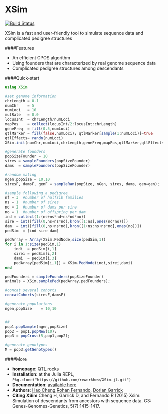 # XSim

[![Build Status](https://travis-ci.org/reworkhow/GenSim.jl.svg?branch=master)](https://travis-ci.org/reworkhow/GenSim.jl)

XSim is a fast and user-friendly tool to simulate sequence data and complicated pedigree structures

####Features

* An efficient CPOS algorithm
* Using founders that are characterized by real genome sequence data
* Complicated pedigree structures among descendants

####Quick-start

```Julia
using XSim

#set genome information
chrLength = 0.1
numChr    = 5
numLoci   = 10
mutRate   = 0.0
locusInt  = chrLength/numLoci
mapPos    = collect(locusInt/2:locusInt:chrLength)
geneFreq  = fill(0.5,numLoci)
qtlMarker = fill(false,numLoci); qtlMarker[sample(1:numLoci)]=true
qtlEffects= randn(numLoci)
XSim.init(numChr,numLoci,chrLength,geneFreq,mapPos,qtlMarker,qtlEffects,mutRate)

#generate founders
popSizeFounder = 10
sires = sampleFounders(popSizeFounder)
dams  = sampleFounders(popSizeFounder)

#random mating
ngen,popSize = 10,10
siresF, damsF, genF = sampleRan(popSize, nGen, sires, dams, gen=gen);

#sample following a pedigree
nf = 3  #number of halfsib families 
ns = 1  #number of sires
nd = 2  #number of dams per sire 
no = 1  #number of offspring per dam
ind = collect(1:(ns+ns*nd+ns*nd*no))
sire = int([fill(0,ns+ns*nd),kron([1:ns],ones(nd*no))])
dam  = int([fill(0,ns+ns*nd),kron([1+ns:ns+ns*nd],ones(no))])
pedSim  = [ind sire dam]

pedArray = Array(XSim.PedNode,size(pedSim,1))
for i in 1:size(pedSim,1)
    indi  = pedSim[i,1]
    sirei = pedSim[i,2]
    dami  = pedSim[i,3]
    pedArray[pedSim[i,1]] = XSim.PedNode(indi,sirei,dami)
end

pedFounders = sampleFounders(popSizeFounder)
animals = XSim.samplePed(pedArray,pedFounders);

#concat several cohorts
concatCohorts(siresF,damsF)

#generate populations
ngen,popSize    = 10,10


##
pop1.popSample(ngen,popSize)
pop2 = pop1.popNew(10);
pop3 = popCross(5,pop1,pop2);

#generate genotypes
M = pop3.getGenotypes()
```

####More

* **homepage**: [QTL.rocks](http://QTL.rocks)
* **Installation**: at the Julia REPL, `Pkg.clone("https://github.com/reworkhow/XSim.jl.git")`
* **Documentation**: [available here](http://xsimjl.readthedocs.org/en/latest/)
* **Authors**: [Hao Cheng](http://reworkhow.github.io),[Rohan Fernando](http://www.ans.iastate.edu/faculty/index.php?id=rohan), [Dorian Garrick](http://www.ans.iastate.edu/faculty/index.php?id=dorian)
* **Citing XSim** Cheng H, Garrick D, and Fernando R (2015) Xsim: Simulation of descendants from ancestors with sequence data. G3: Genes-Genomes-Genetics, 5(7):1415-1417.
